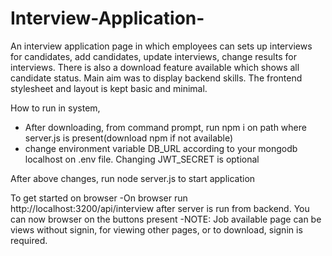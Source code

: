 # Interview-Application-
An interview application page in which employees can sets up interviews for candidates, add candidates, update interviews, change results for interviews. There is also a download feature available which shows all candidate status. Main aim was to display backend skills. The frontend stylesheet and layout is kept basic and minimal.

How to run in system, 
- After downloading, from command prompt, run npm i on path where server.js is present(download npm if not available)
- change environment variable DB_URL according to your mongodb localhost on .env file. Changing JWT_SECRET is optional

After above changes, run node server.js to start application

To get started on browser
-On browser run http://localhost:3200/api/interview after server is run from backend. You can now browser on the buttons present
-NOTE: Job available page can be views without signin, for viewing other pages, or to download, signin is required. 
